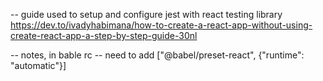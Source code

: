 

-- guide used to setup and configure jest with react testing library 
https://dev.to/ivadyhabimana/how-to-create-a-react-app-without-using-create-react-app-a-step-by-step-guide-30nl

-- notes, in bable rc
-- need to add ["@babel/preset-react", {"runtime": "automatic"}]